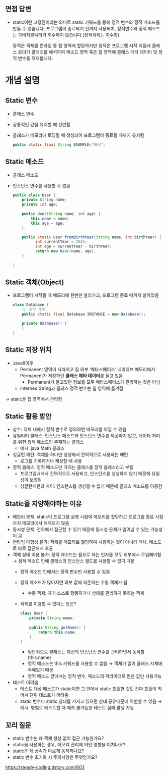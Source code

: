 ## 면접 답변

- static이란 고정된이라는 의미로 static 키워드를 통해 정적 변수와 정적 메소드를 만들 수 있습니다. 프로그램이 종료되기 전까지 사용되며, 정적변수와 정적 메소드는 가비지콜렉터가 회수하지 않습니다.(정적객체는 회수함)
    
    동적은 객체를 런타임 중 힙 영역에 할당하지만 정적은 프로그램 시작 지점에 클래스 로더가 클래스를 해석하여 메소드 영역 혹은 힙 영역에 클래스 메타 데이터 및 정적 변수를 적재합니다.

# 개념 설명

## Static 변수

- 클래스 변수
- 공통적인 값을 유지할 때 선언함
- 클래스가 메모리에 로딩될 때 생성되어 프로그램이 종료될 때까지 유지됨
    
    ```java
    public static final String EXAMPLE="예시";
    ```
    

## Static 메소드

- 클래스 메소드
- 인스턴스 변수를 사용할 수 없음
    
    ```java
    public class User {
        private String name;
        private int age;
        
        public User(String name, int age) {
            this.name = name;
            this.age = age;
        }
    
    	public static User fromBirthYear(String name, int birthYear) {
    	      int currentYear = 2025;
    	      int age = currentYear - birthYear;
    	      return new User(name, age);
    	}
    	
    }
    ```
    

## Static 객체(Object)

- 프로그램이 시작될 때 메모리에 한번만 올라가고, 프로그램 종료 때까지 살아있음
    
    ```java
    class Database {
        // 정적 객체
        public static final Database INSTANCE = new Database();
    
        private Database() {
        }
    }
    ```
    

## Static 저장 위치

- Java8이후
    - Permanent 영역이 사라지고 힙 외부 ‘메타스페이스’ 네이티브 메모리에서 Permanent가 저장하던 **클래스 메타 데이터**를 들고 있음
        - Permanent가 들고있던 정보를 모두 메타스페이스가 관리하는 것은 아님
    - interned String과 클래스 정적 변수는 힙 영역에 옮겨짐

→ static을 힙 영역에서 관리함

## Static 활용 방안

- 상수: 객체 내에서 정적 변수로 정의하면 메모리를 아낄 수 있음
- 유틸리티 클래스: 인스턴스 메소드와 인스턴스 변수를 제공하지 않고, 데이터 처리를 위한 정적 메소드만 존재하는 클래스
    - 예시: java Math 클래스
- 싱글턴 패턴: 객체를 하나만 생성해서 전역적으로 사용하는 패턴
    - 로그를 기록하거나 캐싱할 때 사용
- 정적 클래스: 정적 메소드만 가지는 클래스를 정적 클래스라고 부름
    - 프로그램내에서 전역적으로 사용되고, 인스턴스를 생성하지 않기 때문에 유일성이 보장됨
    - 싱글턴패턴과 차이: 인스턴스를 생성할 수 없기 때문에 클래스 메소드를 이용함

## Static을 지양해야하는 이유

- 메모리 문제: static이 프로그램 실행 시점에 메모리를 할당하고 프로그램 종료 시점까지 메모리에서 해제되지 않음
- 동시성 문제: 전역에서 접근할 수 있기 때문에 동시성 문제가 일어날 수 있는 가능성이 큼
- 런타임 다형성 불가: 객체를 메모리로 할당하여 사용하는 것이 아니라 객체, 메소드로 바로 접근해서 호출
- 객체 상태 이용 불가: 정적 메소드는 필요로 하는 인자를 모두 외부에서 주입해야함 → 정적 메소드 안에 클래스의 인스턴스 필드를 사용할 수 없기 때문
    - 정적 메소드 안에서는 정적 변수만 사용할 수 있음
    - 정적 메소드가 많아지면 외부 값에 의존하는 수동 객체가 됨
        - 수동 객체: 자기 스스로 행동하거나 상태를 관리하지 못하는 객체
    - 객체를 이용할 수 없다는 뜻은?
        
        ```java
        class User {
            private String name;
            
            public String getName() {
                return this.name;
            }
        }
        ```
        
        - 일반적으로 클래스는 자신의 인스턴스 변수를 관리하면서 동작함(this.name)
        - 정적 메소드는 this 키워드를 사용할 수 없음 → 객체가 없이 클래스 자체에 속해있기 때문
        - 정적 메소드 안에서는 정적 변수, 메소드의 파라미터로 받은 값만 사용가능
- 테스트 어려움
    - 테스트 대상 메소드가 static이면 그 안에서 static 호출한 것도 진짜 호출이 되어서 단위 테스트가 어려움
    - static 변수나 static 상태를 가지고 있으면 상태 공유때문에 위험할 수 있음 → 예시: 병렬로 테스트할 때 예측 불가능한 테스트 실패 발생 가능

## 꼬리 질문

- static 변수는 왜 객체 생성 없이 접근 가능한가요?
- static을 사용하는 경우, 메모리 관리에 어떤 영향을 미치나요?
- static은 왜 상속과 다르게 동작하나요?
- static 변수 초기화 시 주의사항은 무엇인가요?

https://steady-coding.tistory.com/603